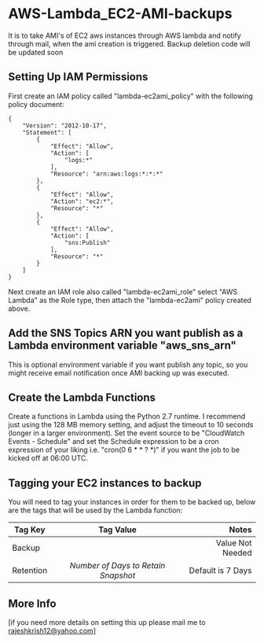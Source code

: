 # AWS-Lambda_EC2-AMI-backups
It is to take AMI's of EC2 aws instances through AWS lambda and notify through mail, when the ami creation is triggered.
Backup deletion code will be updated soon



## Setting Up IAM Permissions

First create an IAM policy called "lambda-ec2ami_policy" with the following policy document:

```
{
    "Version": "2012-10-17",
    "Statement": [
        {
            "Effect": "Allow",
            "Action": [
                "logs:*"
            ],
            "Resource": "arn:aws:logs:*:*:*"
        },
        {
            "Effect": "Allow",
            "Action": "ec2:*",
            "Resource": "*"
        },
        {
            "Effect": "Allow",
            "Action": [
                "sns:Publish"
            ],
            "Resource": "*"
        }
    ]
}
```

Next create an IAM role also called "lambda-ec2ami_role" select "AWS Lambda" as the Role type, then attach the "lambda-ec2ami" policy created above.


## Add the SNS Topics ARN you want publish as a Lambda environment variable "aws_sns_arn"

This is optional environment variable if you want publish any topic, so you might receive email notification
once AMI backing up was executed.

## Create the Lambda Functions

Create a functions in Lambda using the Python 2.7 runtime. I recommend just using the 128 MB memory setting, and adjust the timeout to 10 seconds (longer in a larger environment). Set the event source to be "CloudWatch Events - Schedule" and set the Schedule expression to be a cron expression of your liking i.e. "cron(0 6 * * ? *)" if you want the job to be kicked off at 06:00 UTC.

## Tagging your EC2 instances to backup

You will need to tag your instances in order for them to be backed up, below are the tags that will be used by the Lambda function:

| Tag Key           | Tag Value                           | Notes |
| -------------     |:-------------:                      | -----:|
| Backup            |                                     | Value Not Needed |
| Retention         | *Number of Days to Retain Snapshot* | Default is 7 Days| 

## More Info


[if you need more details on setting this up please mail me to rajeshkrish12@yahoo.com] 
